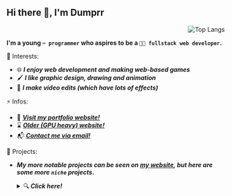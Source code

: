 

## Hi there 👋, I'm Dumprr

<img align="right" alt="Top Langs" src='https://github-readme-stats.vercel.app/api/top-langs/?username=dumprr&layout=donut&theme=tokyonight&hide_border=true' />

 <br>

**I'm a young `⌨️ programmer` who aspires to be a `👨‍💻 fullstack web developer`.**

🌱 Interests:
- 🌐 ***I enjoy web development and making web-based games***
- 🖌️ ***I like graphic design, drawing and animation***
- 🎥 ***I make video edits (which have lots of effects)***

⚡ Infos:
- 🧭 ***[Visit my portfolio website! ](https://dumprr.github.io/nano)***
- ⌛ ***[Older (GPU heavy) website! ](https://dumprr.github.io/)***
- 📬 ***[Contact me via email! ](mailto:duhhhmprr@proton.me)***



🧰 Projects:

- ***My more notable projects can be seen on [my website](https://dumprr.github.io/), but here are some more `niche` projects.***
  <details>
    <summary>🔍<b><i>  Click here!</b></i></summary><br>

  - [**`TubeOffloader`**](https://github.com/dumprr/TubeOffloader), a (scuffed) YouTube video downloader made in Python

  - [**`Ex(py)riments`**](https://github.com/dumprr/Ex-Py-riments), a bunch of little gadgets made in Python 

  - [**`Trudare`**](https://github.com/dumprr/Trudare), a truth or dare discord bot (unfinished)


  ALSO...
  - ![I made this cat](https://piskel-imgstore-b.appspot.com/img/15703b17-3ec6-11ee-882d-fd9c21749db8.gif) <--- I animated that!

  </details>


